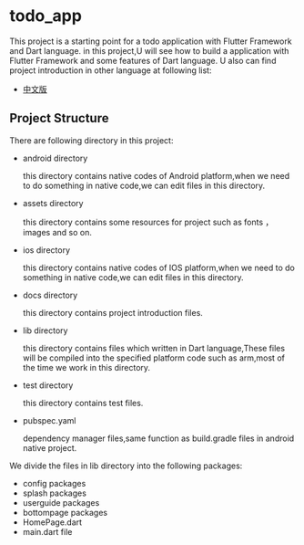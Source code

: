 # todo_app

This project is a starting point for a todo application with Flutter Framework and Dart language.
in this project,U will see how to build a application with Flutter Framework and some features of Dart language.
U also can find project introduction in other language at following list:

- [中文版](./docs/README_CN.md)

## Project Structure
There are following directory in this project:
- android directory

  this directory contains native codes of Android platform,when we need to do something in native code,we can edit files in this directory.
- assets directory

  this directory contains some resources for project such as fonts ，images and so on.
- ios directory

  this directory contains native codes of IOS platform,when we need to do something in native code,we can edit files in this directory.
- docs directory

  this directory contains project introduction files.
- lib directory

  this directory contains files which written in Dart language,These files will be compiled into the specified platform code such as arm,most of the time we work in this directory.
- test directory

  this directory contains test files.
- pubspec.yaml

  dependency manager files,same function as build.gradle files in android native project.

We divide the files in lib directory into the following packages:
- config packages
- splash packages
- userguide packages
- bottompage packages
- HomePage.dart
- main.dart file
